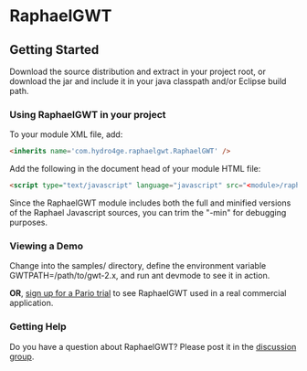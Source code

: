 
# RaphaelGWT

## Getting Started

Download the source distribution and extract in your project root, or download the jar and include it in your java classpath and/or Eclipse build path.

### Using RaphaelGWT in your project

To your module XML file, add:

```html
<inherits name='com.hydro4ge.raphaelgwt.RaphaelGWT' />
```

Add the following in the document head of your module HTML file:

```html
<script type="text/javascript" language="javascript" src="<module>/raphael-min.js"></script>
```

Since the RaphaelGWT module includes both the full and minified versions of the Raphael Javascript sources, you can trim the "-min" for debugging purposes.

### Viewing a Demo

Change into the samples/<demo> directory, define the environment variable GWTPATH=/path/to/gwt-2.x, and run ant devmode to see it in action.

**OR**, [sign up for a Pario trial](https://www.getpario.com/trial/signup/) to see RaphaelGWT used in a real commercial application.

### Getting Help

Do you have a question about RaphaelGWT? Please post it in the [discussion group](http://groups.google.com/group/raphaelgwt).
